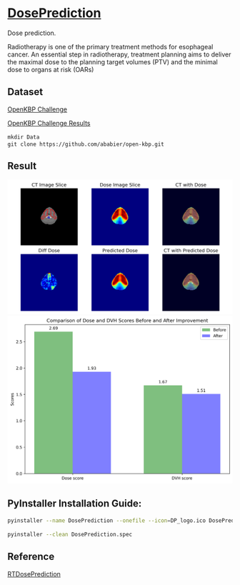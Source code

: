 # [DosePrediction](https://github.com/YMZ1998/DosePrediction)

Dose prediction.

Radiotherapy is one of the primary treatment methods for esophageal cancer. 
An essential step in radiotherapy, treatment planning aims to deliver the maximal dose to the planning target volumes (PTV) and the minimal dose to organs at risk (OARs)

## Dataset

[OpenKBP Challenge ](https://github.com/ababier/open-kbp)

[OpenKBP Challenge Results](https://competitions.codalab.org/competitions/23428#results)

```
mkdir Data
git clone https://github.com/ababier/open-kbp.git
```

## Result

![result](visualization.png)
![result](visual_metrics.png)

## PyInstaller Installation Guide:

```bash
pyinstaller --name DosePrediction --onefile --icon=DP_logo.ico DosePrediction.py
```

```bash
pyinstaller --clean DosePrediction.spec
```


## Reference

[RTDosePrediction](https://github.com/yangsenwxy/RTDosePrediction)
